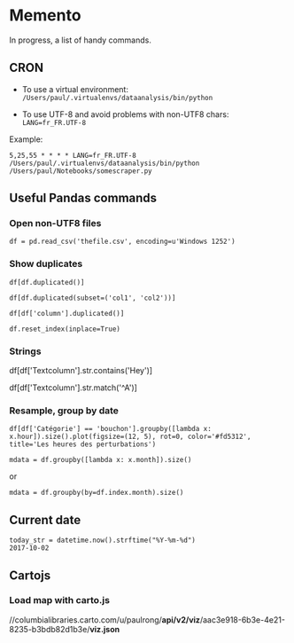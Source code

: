 # Memento

In progress, a list of handy commands.

## CRON

* To use a virtual environment:
`/Users/paul/.virtualenvs/dataanalysis/bin/python`

* To use UTF-8 and avoid problems with non-UTF8 chars:
`LANG=fr_FR.UTF-8`

Example:

```
5,25,55 * * * * LANG=fr_FR.UTF-8 /Users/paul/.virtualenvs/dataanalysis/bin/python /Users/paul/Notebooks/somescraper.py
```


## Useful Pandas commands

### Open non-UTF8 files

`df = pd.read_csv('thefile.csv', encoding=u'Windows 1252')`

### Show duplicates

```
df[df.duplicated()]

df[df.duplicated(subset=('col1', 'col2'))]

df[df['column'].duplicated()]

df.reset_index(inplace=True)
```

### Strings

df[df['Textcolumn'].str.contains('Hey')]

df[df['Textcolumn'].str.match('^A')]

### Resample, group by date

`df[df['Catégorie'] == 'bouchon'].groupby([lambda x: x.hour]).size().plot(figsize=(12, 5), rot=0, color='#fd5312', title='Les heures des perturbations')`

`mdata = df.groupby([lambda x: x.month]).size()`

or

`mdata = df.groupby(by=df.index.month).size()`

## Current date
```
today_str = datetime.now().strftime("%Y-%m-%d")
2017-10-02
```


## Cartojs

### Load map with carto.js

//columbialibraries.carto.com/u/paulrong/**api/v2/viz**/aac3e918-6b3e-4e21-8235-b3bdb82d1b3e/**viz.json**

